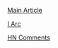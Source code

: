 [Main Article](https://antirez.com/news/144)

[I Arc](https://web.archive.org/web/20241216044030/https://antirez.com/news/144)

[HN Comments](https://news.ycombinator.com/item?id=42378488)